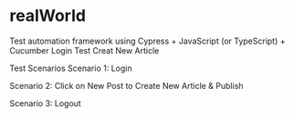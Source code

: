 # realWorld
Test automation framework using Cypress + JavaScript (or TypeScript) + Cucumber Login Test Creat New Article

Test Scenarios
Scenario 1: Login

Scenario 2: Click on New Post to Create New Article & Publish

Scenario 3: Logout

